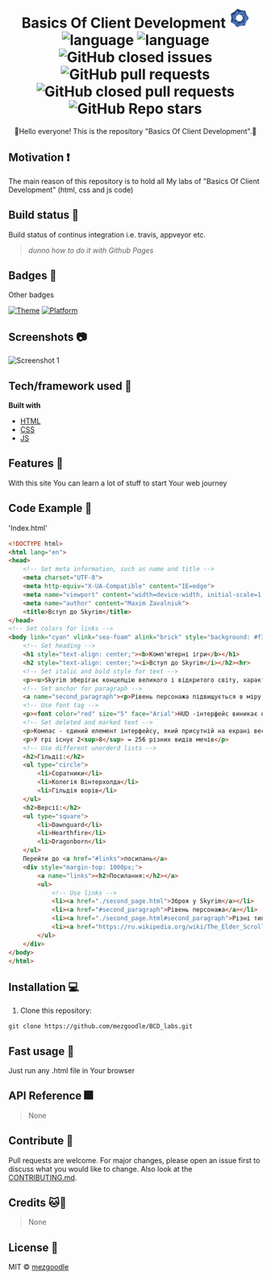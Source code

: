 <h1 id="project-title" align="center">
  Basics Of Client Development <img alt="logo" width="40" height="40" src="https://raw.githubusercontent.com/mezgoodle/images/master/MezidiaLogoTransparent.png" /><br>
  <img alt="language" src="https://img.shields.io/badge/language-python-brightgreen?style=flat-square" />
  <img alt="language" src="https://img.shields.io/github/issues/mezgoodle/Templates?style=flat-square" />
  <img alt="GitHub closed issues" src="https://img.shields.io/github/issues-closed/mezgoodle/Templates?style=flat-square" />
  <img alt="GitHub pull requests" src="https://img.shields.io/github/issues-pr/mezgoodle/Templates?style=flat-square" />
  <img alt="GitHub closed pull requests" src="https://img.shields.io/github/issues-pr-closed/mezgoodle/Templates?style=flat-square" />
  <img alt="GitHub Repo stars" src="https://img.shields.io/github/stars/mezgoodle/Templates?style=flat-square">
</h1>

<p align="center">
 🌟Hello everyone! This is the repository "Basics Of Client Development".🌟
</p>

## Motivation :exclamation:

The main reason of this repository is to hold all My labs of "Basics Of Client Development" (html, css and js code)

## Build status :hammer:

Build status of continus integration i.e. travis, appveyor etc.

> *dunno how to do it with Github Pages*

## Badges :mega:

Other badges

[![Theme](https://img.shields.io/badge/Theme-Sites-green?style=flat-square)](https://www.google.com.ua/)
[![Platform](https://img.shields.io/badge/Platform-Browser-green?style=flat-square)](https://www.google.com.ua/)
 
## Screenshots :camera:

![Screenshot 1](https://raw.githubusercontent.com/VsIG-official/images-1/master/SitePictureBCD.png)

## Tech/framework used :wrench:

**Built with**

- [HTML](https://en.wikipedia.org/wiki/HTML)
- [CSS](https://en.wikipedia.org/wiki/CSS)
- [JS](https://en.wikipedia.org/wiki/JavaScript)

## Features :muscle:

With this site You can learn a lot of stuff to start Your web journey

## Code Example :pushpin:

'Index.html'

```HTML
<!DOCTYPE html>
<html lang="en">
<head>
    <!-- Set meta information, such as name and title -->
    <meta charset="UTF-8">
    <meta http-equiv="X-UA-Compatible" content="IE=edge">
    <meta name="viewport" content="width=device-width, initial-scale=1.0">
    <meta name="author" content="Maxim Zavalniuk">
    <title>Вступ до Skyrim</title>
</head>
<!-- Set colors for links -->
<body link="cyan" vlink="sea-foam" alink="brick" style="background: #f3ca20;">
    <!-- Set heading -->
    <h1 style="text-align: center;"><b>Комп'ютерні ігри</b></h1>
    <h2 style="text-align: center;"><i>Вступ до Skyrim</i></h2><hr>
    <!-- Set italic and bold style for text -->
    <p><u>Skyrim зберігає концепцію великого і відкритого світу, характерну для серії The Elder Scrolls.</u> Гравець може вільно мандрувати по всій території провінції Скайрім, що включає в себе дев'ять великих міст, безліч дрібних селищ, а також великі простори диких земель і високих гір. <i>У містах гравець може вдаватися до таких занять, як приготування їжі і зілля, зачарування предметів, фермерство, робота з рудою або ковальська справа.</i> <b>При цьому розробники відзначали</b>, <strong style="font-weight: 500;">що ігровий процес може зайняти близько 500 годин.</strong></p>
    <!-- Set anchor for paragraph -->
    <a name="second_paragraph"><p>Рівень персонажа підвищується в міру поліпшення навичок, за певну кількість таких поліпшень (залежить від рівня гравця і рівня навику) персонаж отримує один рівень. У грі є система « автолевелінга » - чим вище рівень ігрового персонажа, тим більше цінні предмети він знаходить у грі і тим більше небезпечні противники йому протистоять. Розробники вирішили повністю відмовитися від системи класів, представленої в Oblivion , попередній грі серії. У грі присутні таланти  - особливі здібності, пов'язані з певними навичками гравця. Таланти організовані в розгалужену систему під назвою «древо навичок». Кожне підвищення рівня дозволяє взяти черговий талант. Всього в грі 280 талантів.</p></a>
    <!-- Use font tag -->
    <p><font color="red" size="5" face="Arial">HUD -інтерфейс виникає на екрані тільки тоді, коли здоров'я , запас сил або магія гравця зменшуються, тобто коли персонаж отримує шкоди.</font></p>
    <!-- Set deleted and marked text -->
    <p>Компас - єдиний елемент інтерфейсу, який присутній на екрані весь час. Предмети, особливі таланти і магію можна зберігати у «вибране» меню, а інтерфейс інвентарю (при відкритті якого гра ставиться на паузу) за своїм візуальному стилю нагадує компас. Перебуваючи в режимі інвентарю, гравець може обертати, наближати і розглядати в повному 3D кожен ігровий предмет. <del>Гра погана. </del><mark>Вона прекрасна.</mark></p>
    <p>У грі існує 2<sup>8</sup> = 256 різних видів мечів</p>
    <!-- Use different unorderd lists -->
    <h2>Гільдії:</h2>
    <ul type="circle">
        <li>Соратники</li>
        <li>Колегія Вінтерхолда</li>
        <li>Гільдія ворів</li>
    </ul>
    <h2>Версії:</h2>
    <ul type="square">
        <li>Dawnguard</li>
        <li>Hearthfire</li>
        <li>Dragonborn</li>
    </ul>
    Перейти до <a href="#links">посилань</a>
    <div style="margin-top: 1000px;">
        <a name="links"><h2>Посилання:</h2></a>
        <ul>
            <!-- Use links -->
            <li><a href="./second_page.html">Зброя у Skyrim</a></li>
            <li><a href="#second_paragraph">Рівень персонажа</a></li>
            <li><a href="./second_page.html#second_paragraph">Різні типи заклинань</a></li>
            <li><a href="https://ru.wikipedia.org/wiki/The_Elder_Scrolls_V:_Skyrim" target="_blank">Гра в інтернеті</a></li>
        </ul>
    </div>
</body>
</html>
```

## Installation :computer:
1. Clone this repository:

```
git clone https://github.com/mezgoodle/BCD_labs.git
```

## Fast usage :dash:

Just run any .html file in Your browser

## API Reference :fireworks:

> None

## Contribute :running:

Pull requests are welcome. For major changes, please open an issue first to discuss what you would like to change. Also look at the [CONTRIBUTING.md](https://github.com/mezgoodle/BCD_labs/blob/master/CONTRIBUTING.md).

## Credits :cat::handshake:

> None

## License :bookmark:

MIT © [mezgoodle](https://github.com/mezgoodle)
